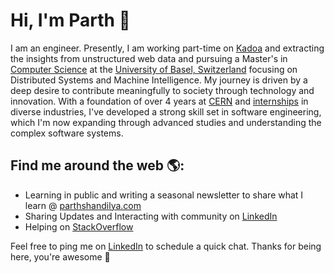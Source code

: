 # Hi, I'm Parth 👋 

I am an engineer. Presently, I am working part-time on [Kadoa](https://www.kadoa.com/) and extracting the insights from unstructured web data and pursuing a Master's in [Computer Science](https://dmi.unibas.ch/de/studium/computer-science-informatik/master) at the [University of Basel, Switzerland](https://www.unibas.ch/en/University/About-University.html) focusing on Distributed Systems and Machine Intelligence. My journey is driven by a deep desire to contribute meaningfully to society through technology and innovation. With a foundation of over 4 years at [CERN](https://home.cern) and [internships](https://www.parthshandilya.com/resume#internships) in diverse industries, I've developed a strong skill set in software engineering, which I'm now expanding through advanced studies and understanding the complex software systems.
## Find me around the web 🌎:

- Learning in public and writing a seasonal newsletter to share what I learn @ [parthshandilya.com](https://www.parthshandilya.com/blog/)
- Sharing Updates and Interacting with community on [LinkedIn](https://www.linkedin.com/in/parths007)
- Helping on [StackOverflow](https://stackoverflow.com/users/7994074/parths007?tab=profile)

Feel free to ping me on [LinkedIn](https://www.linkedin.com/in/parths007) to schedule a quick chat. Thanks for being here, you're awesome 🙌
